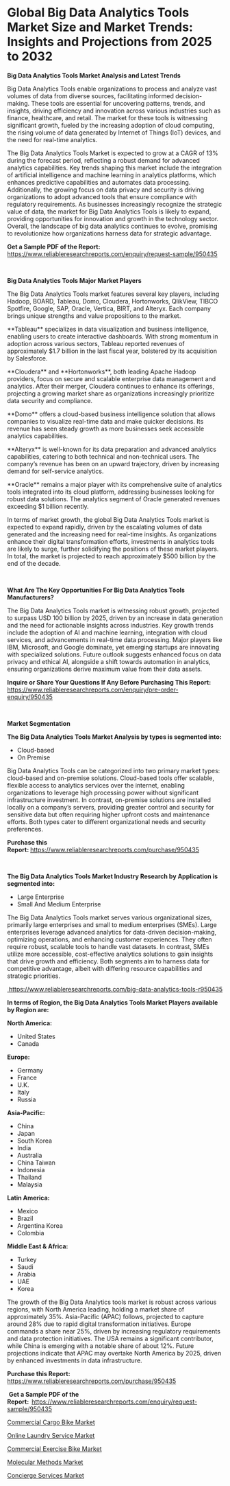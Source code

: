 <p><h1>Global Big Data Analytics Tools Market Size and Market Trends: Insights and Projections from 2025 to 2032</h1></p><p><strong>Big Data Analytics Tools Market Analysis and Latest Trends</strong></p>
<p><p>Big Data Analytics Tools enable organizations to process and analyze vast volumes of data from diverse sources, facilitating informed decision-making. These tools are essential for uncovering patterns, trends, and insights, driving efficiency and innovation across various industries such as finance, healthcare, and retail. The market for these tools is witnessing significant growth, fueled by the increasing adoption of cloud computing, the rising volume of data generated by Internet of Things (IoT) devices, and the need for real-time analytics.</p><p>The Big Data Analytics Tools Market is expected to grow at a CAGR of 13% during the forecast period, reflecting a robust demand for advanced analytics capabilities. Key trends shaping this market include the integration of artificial intelligence and machine learning in analytics platforms, which enhances predictive capabilities and automates data processing. Additionally, the growing focus on data privacy and security is driving organizations to adopt advanced tools that ensure compliance with regulatory requirements. As businesses increasingly recognize the strategic value of data, the market for Big Data Analytics Tools is likely to expand, providing opportunities for innovation and growth in the technology sector. Overall, the landscape of big data analytics continues to evolve, promising to revolutionize how organizations harness data for strategic advantage.</p></p>
<p><strong>Get a Sample PDF of the Report:&nbsp;</strong> <a href="https://www.reliableresearchreports.com/enquiry/request-sample/950435?utm_campaign=16&utm_medium=2&utm_source=Github&utm_content=ia&utm_term=06032025&utm_id=big-data-analytics-tools">https://www.reliableresearchreports.com/enquiry/request-sample/950435</a></p>
<p>&nbsp;</p>
<p><strong>Big Data Analytics Tools Major Market Players</strong></p>
<p><p>The Big Data Analytics Tools market features several key players, including Hadoop, BOARD, Tableau, Domo, Cloudera, Hortonworks, QlikView, TIBCO Spotfire, Google, SAP, Oracle, Vertica, BIRT, and Alteryx. Each company brings unique strengths and value propositions to the market.</p><p>**Tableau** specializes in data visualization and business intelligence, enabling users to create interactive dashboards. With strong momentum in adoption across various sectors, Tableau reported revenues of approximately $1.7 billion in the last fiscal year, bolstered by its acquisition by Salesforce.</p><p>**Cloudera** and **Hortonworks**, both leading Apache Hadoop providers, focus on secure and scalable enterprise data management and analytics. After their merger, Cloudera continues to enhance its offerings, projecting a growing market share as organizations increasingly prioritize data security and compliance.</p><p>**Domo** offers a cloud-based business intelligence solution that allows companies to visualize real-time data and make quicker decisions. Its revenue has seen steady growth as more businesses seek accessible analytics capabilities.</p><p>**Alteryx** is well-known for its data preparation and advanced analytics capabilities, catering to both technical and non-technical users. The company’s revenue has been on an upward trajectory, driven by increasing demand for self-service analytics.</p><p>**Oracle** remains a major player with its comprehensive suite of analytics tools integrated into its cloud platform, addressing businesses looking for robust data solutions. The analytics segment of Oracle generated revenues exceeding $1 billion recently.</p><p>In terms of market growth, the global Big Data Analytics Tools market is expected to expand rapidly, driven by the escalating volumes of data generated and the increasing need for real-time insights. As organizations enhance their digital transformation efforts, investments in analytics tools are likely to surge, further solidifying the positions of these market players. In total, the market is projected to reach approximately $500 billion by the end of the decade.</p></p>
<p>&nbsp;</p>
<p><strong>What Are The Key Opportunities For Big Data Analytics Tools Manufacturers?</strong></p>
<p><p>The Big Data Analytics Tools market is witnessing robust growth, projected to surpass USD 100 billion by 2025, driven by an increase in data generation and the need for actionable insights across industries. Key growth trends include the adoption of AI and machine learning, integration with cloud services, and advancements in real-time data processing. Major players like IBM, Microsoft, and Google dominate, yet emerging startups are innovating with specialized solutions. Future outlook suggests enhanced focus on data privacy and ethical AI, alongside a shift towards automation in analytics, ensuring organizations derive maximum value from their data assets.</p></p>
<p><strong>Inquire or Share Your Questions If Any Before Purchasing This Report:</strong> <a href="https://www.reliableresearchreports.com/enquiry/pre-order-enquiry/950435?utm_campaign=16&utm_medium=2&utm_source=Github&utm_content=ia&utm_term=06032025&utm_id=big-data-analytics-tools">https://www.reliableresearchreports.com/enquiry/pre-order-enquiry/950435</a></p>
<p>&nbsp;</p>
<p><strong>Market Segmentation</strong></p>
<p><strong>The Big Data Analytics Tools Market Analysis by types is segmented into:</strong></p>
<p><ul><li>Cloud-based</li><li>On Premise</li></ul></p>
<p><p>Big Data Analytics Tools can be categorized into two primary market types: cloud-based and on-premise solutions. Cloud-based tools offer scalable, flexible access to analytics services over the internet, enabling organizations to leverage high processing power without significant infrastructure investment. In contrast, on-premise solutions are installed locally on a company’s servers, providing greater control and security for sensitive data but often requiring higher upfront costs and maintenance efforts. Both types cater to different organizational needs and security preferences.</p></p>
<p><strong>Purchase this Report:&nbsp;</strong><a href="https://www.reliableresearchreports.com/purchase/950435?utm_campaign=16&utm_medium=2&utm_source=Github&utm_content=ia&utm_term=06032025&utm_id=big-data-analytics-tools">https://www.reliableresearchreports.com/purchase/950435</a></p>
<p>&nbsp;</p>
<p><strong>The Big Data Analytics Tools Market Industry Research by Application is segmented into:</strong></p>
<p><ul><li>Large Enterprise</li><li>Small And Medium Enterprise</li></ul></p>
<p><p>The Big Data Analytics Tools market serves various organizational sizes, primarily large enterprises and small to medium enterprises (SMEs). Large enterprises leverage advanced analytics for data-driven decision-making, optimizing operations, and enhancing customer experiences. They often require robust, scalable tools to handle vast datasets. In contrast, SMEs utilize more accessible, cost-effective analytics solutions to gain insights that drive growth and efficiency. Both segments aim to harness data for competitive advantage, albeit with differing resource capabilities and strategic priorities.</p></p>
<p><a href="https://www.reliableresearchreports.com/big-data-analytics-tools-r950435?utm_campaign=16&utm_medium=2&utm_source=Github&utm_content=ia&utm_term=06032025&utm_id=big-data-analytics-tools">&nbsp;https://www.reliableresearchreports.com/big-data-analytics-tools-r950435</a></p>
<p><strong>In terms of Region, the Big Data Analytics Tools Market Players available by Region are:</strong></p>
<p>
    <p> <strong> North America: </strong>
        <ul>
            <li>United States</li>
            <li>Canada</li>
        </ul>
        </p> 
    <p> <strong> Europe: </strong>
        <ul>
            <li>Germany</li>
            <li>France</li>
            <li>U.K.</li>
            <li>Italy</li>
            <li>Russia</li>
        </ul>
        </p> 
    <p> <strong> Asia-Pacific: </strong>
        <ul>
            <li>China</li>
            <li>Japan</li>
            <li>South Korea</li>
            <li>India</li>
            <li>Australia</li>
            <li>China Taiwan</li>
            <li>Indonesia</li>
            <li>Thailand</li>
            <li>Malaysia</li>
        </ul>
        </p> 
    <p> <strong> Latin America: </strong>
        <ul>
            <li>Mexico</li>
            <li>Brazil</li>
            <li>Argentina Korea</li>
            <li>Colombia</li>
        </ul>
        </p> 
    <p> <strong> Middle East & Africa: </strong>
        <ul>
            <li>Turkey</li>
            <li>Saudi</li>
            <li>Arabia</li>
            <li>UAE</li>
            <li>Korea</li>
        </ul>
    </p>
    </p>
<p><p>The growth of the Big Data Analytics tools market is robust across various regions, with North America leading, holding a market share of approximately 35%. Asia-Pacific (APAC) follows, projected to capture around 28% due to rapid digital transformation initiatives. Europe commands a share near 25%, driven by increasing regulatory requirements and data protection initiatives. The USA remains a significant contributor, while China is emerging with a notable share of about 12%. Future projections indicate that APAC may overtake North America by 2025, driven by enhanced investments in data infrastructure.</p></p>
<p><strong>Purchase this Report: </strong><a href="https://www.reliableresearchreports.com/purchase/950435?utm_campaign=16&utm_medium=2&utm_source=Github&utm_content=ia&utm_term=06032025&utm_id=big-data-analytics-tools">https://www.reliableresearchreports.com/purchase/950435</a></p>
<p>&nbsp;<strong>Get a Sample PDF of the Report:&nbsp;&nbsp;</strong><a href="https://www.reliableresearchreports.com/enquiry/request-sample/950435?utm_campaign=16&utm_medium=2&utm_source=Github&utm_content=ia&utm_term=06032025&utm_id=big-data-analytics-tools">https://www.reliableresearchreports.com/enquiry/request-sample/950435</a></p>
<p><strong></strong></p>
<p><p><a href="https://github.com/guleealhani/Market-Research-Report-List-1/blob/main/commercial-cargo-bike-market.md?utm_campaign=16&utm_medium=2&utm_source=Github&utm_content=ia&utm_term=06032025&utm_id=big-data-analytics-tools">Commercial Cargo Bike Market</a></p><p><a href="https://github.com/mehakmiamid1/Market-Research-Report-List-1/blob/main/online-laundry-service-market.md?utm_campaign=16&utm_medium=2&utm_source=Github&utm_content=ia&utm_term=06032025&utm_id=big-data-analytics-tools">Online Laundry Service Market</a></p><p><a href="https://github.com/osamhcombre/Market-Research-Report-List-1/blob/main/commercial-exercise-bike-market.md?utm_campaign=16&utm_medium=2&utm_source=Github&utm_content=ia&utm_term=06032025&utm_id=big-data-analytics-tools">Commercial Exercise Bike Market</a></p><p><a href="https://github.com/jenevycachat/Market-Research-Report-List-1/blob/main/molecular-methods-market.md?utm_campaign=16&utm_medium=2&utm_source=Github&utm_content=ia&utm_term=06032025&utm_id=big-data-analytics-tools">Molecular Methods Market</a></p><p><a href="https://github.com/cobinaydin13/Market-Research-Report-List-1/blob/main/concierge-services-market.md?utm_campaign=16&utm_medium=2&utm_source=Github&utm_content=ia&utm_term=06032025&utm_id=big-data-analytics-tools">Concierge Services Market</a></p></p>